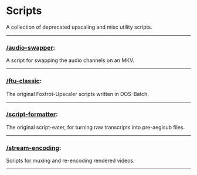 # Scripts

A collection of deprecated upscaling and misc utility scripts.

***

### [/audio-swapper](/audio-swapper):

A script for swapping the audio channels on an MKV.

***

### [/ftu-classic](/ftu-classic):

The original Foxtrot-Upscaler scripts written in DOS-Batch.

***

### [/script-formatter](/script-formatter):

The original script-eater, for turning raw transcripts into pre-aegisub files.

***

### [/stream-encoding](/stream-encoding):

Scripts for muxing and re-encoding rendered videos.
***
